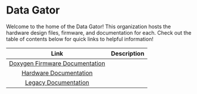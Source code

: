 # Data Gator

Welcome to the home of the Data Gator! This organization hosts the hardware design files, firmware, and documentation for each. Check out the table of contents below for quick links
to helpful information!

| Link | Description |
| :---: | :---: | 
| [Doxygen Firmware Documentation](https://data-gator.github.io/doxygen_firmware_docs/) | 
| [Hardware Documentation](https://data-gator.github.io/Hardware)|
| [Legacy Documentation](./documentation/README.md) | 
